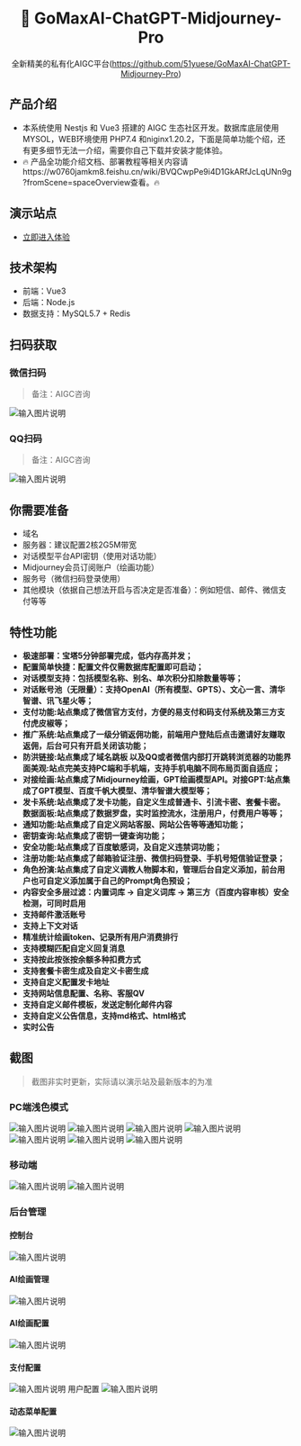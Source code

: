 <div align="center">

<h1 align="center">🍭  GoMaxAI-ChatGPT-Midjourney-Pro</h1>

全新精美的私有化AIGC平台(https://github.com/51yuese/GoMaxAI-ChatGPT-Midjourney-Pro)

</div>

## 产品介绍
- 本系统使用 Nestjs 和 Vue3 搭建的 AIGC 生态社区开发。数据库底层使用 MYSOL，WEB环境使用 PHP7.4 和niginx1.20.2，下面是简单功能个绍，还有更多细节无法一介绍，需要你自己下载并安装才能体验。
- 🔥 产品全功能介绍文档、部署教程等相关内容请https://w0760jamkm8.feishu.cn/wiki/BVQCwpPe9i4D1GkARfJcLqUNn9g?fromScene=spaceOverview查看。🔥 

## 演示站点
- [立即进入体验](https://gomaxai.qumao518.vip)

## 技术架构
- 前端：Vue3 
- 后端：Node.js
- 数据支持：MySQL5.7 + Redis

## 扫码获取
### 微信扫码
> 备注：AIGC咨询

![输入图片说明](images/%E5%BE%AE%E4%BF%A1%E5%9B%BE%E7%89%87_20240605154710_%E5%89%AF%E6%9C%AC.jpg)



### QQ扫码
> 备注：AIGC咨询

![输入图片说明](images/qq%E4%BA%8C%E7%BB%B4%E7%A0%81_%E5%89%AF%E6%9C%AC.jpg)
## 你需要准备
- 域名
- 服务器：建议配置2核2G5M带宽
- 对话模型平台API密钥（使用对话功能） 
- Midjourney会员订阅账户（绘画功能）
- 服务号（微信扫码登录使用）
- 其他模块（依据自己想法开启与否决定是否准备）：例如短信、邮件、微信支付等等

## 特性功能
- **极速部署：宝塔5分钟部署完成，低内存高并发；**
- **配置简单快捷：配置文件仅需数据库配置即可启动；**
- **对话模型支持：包括模型名称、别名、单次积分扣除数量等等；**
- **对话账号池（无限量）：支持OpenAI（所有模型、GPTS）、文心一言、清华智谱、讯飞星火等；**
- **支付功能:站点集成了微信官方支付，方便的易支付和码支付系统及第三方支付虎皮椒等；**
- **推广系统:站点集成了一级分销返佣功能，前端用户登陆后点击邀请好友赚取返佣，后台可只有开启关闭该功能；**
- **防洪链接:站点集成了域名跳板 以及QQ或者微信内部打开跳转浏览器的功能界面美观:站点完美支持PC端和手机端，支持手机电脑不同布局页面自适应；**
- **对接绘画:站点集成了Midjourney绘画，GPT绘画模型API。对接GPT:站点集成了GPT模型、百度千帆大模型、清华智谱大模型等；**
- **发卡系统:站点集成了发卡功能，自定义生成普通卡、引流卡密、套餐卡密。数据面板:站点集成了数据罗盘，实时监控流水，注册用户，付费用户等等；**
- **通知功能:站点集成了自定义网站客服、网站公告等等通知功能；**
- **密钥查询:站点集成了密钥一键查询功能；**
- **安全功能:站点集成了百度敏感词，及自定义违禁词功能；**
- **注册功能:站点集成了邮箱验证注册、微信扫码登录、手机号短信验证登录；**
- **角色扮演:站点集成了自定义调教人物脚本和，管理后台自定义添加，前台用户也可自定义添加属于自己的Prompt角色预设；**
- **内容安全多层过滤：内置词库 -> 自定义词库 -> 第三方（百度内容审核）安全检测，可同时启用**
- **支持邮件激活账号**
- **支持上下文对话**
- **精准统计绘画token、记录所有用户消费排行**
- **支持模糊匹配自定义回复消息**
- **支持按此按张按余额多种扣费方式**
- **支持套餐卡密生成及自定义卡密生成**
- **支持自定义配置发卡地址**
- **支持网站信息配置、名称、客服QV**
- **支持自定义邮件模板，发送定制化邮件内容**
- **支持自定义公告信息，支持md格式、html格式**
- **实时公告**

## 截图
> 截图非实时更新，实际请以演示站及最新版本的为准

### PC端浅色模式
![输入图片说明](images/%E6%8D%95%E8%8E%B7.JPG)
![输入图片说明](images/%E6%8D%95%E8%8E%B71.JPG)
![输入图片说明](images/%E6%8D%95%E8%8E%B72.JPG)
![输入图片说明](images/%E6%8D%95%E8%8E%B73.JPG)
![输入图片说明](images/%E6%8D%95%E8%8E%B75.JPG)
![输入图片说明](images/%E6%8D%95%E8%8E%B76.JPG)
![输入图片说明](images/%E6%8D%95%E8%8E%B77.JPG)


### 移动端
![输入图片说明](images/%E5%BE%AE%E4%BF%A1%E5%9B%BE%E7%89%87_20240606165947.jpg)
![输入图片说明](images/%E5%BE%AE%E4%BF%A1%E5%9B%BE%E7%89%87_20240606165957.jpg)

### 后台管理
#### 控制台
![输入图片说明](images/%E6%8D%95%E8%8E%B7_%E5%89%AF%E6%9C%AC.jpg)
#### AI绘画管理
![输入图片说明](images/%E7%BB%98%E7%94%BB%E7%AE%A1%E7%90%86_%E5%89%AF%E6%9C%AC.png)
#### AI绘画配置
![输入图片说明](images/%E7%BB%98%E7%94%BB%E5%85%A8%E5%B1%80%E8%AE%BE%E7%BD%AE_%E5%89%AF%E6%9C%AC.jpg)
#### 支付配置
![输入图片说明](images/%E6%94%AF%E4%BB%98%E9%85%8D%E7%BD%AE_%E5%89%AF%E6%9C%AC.jpg)
用户配置
![输入图片说明](images/%E7%94%A8%E6%88%B7_%E5%89%AF%E6%9C%AC.jpg)
#### 动态菜单配置
![输入图片说明](images/%E5%8A%A8%E6%80%81%E8%8F%9C%E5%8D%95_%E5%89%AF%E6%9C%AC.jpg)